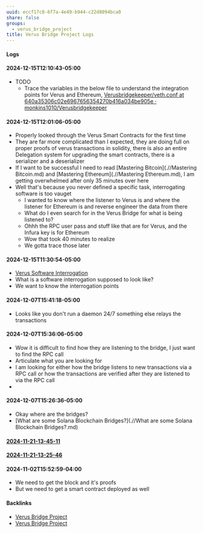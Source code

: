 ```yaml
---
uuid: eccf17c8-6f7a-4e49-b944-c22d8094bca0
share: false
groups:
  - verus_bridge_project
title: Verus Bridge Project Logs
---
```

#### Logs

#### 2024-12-15T12:10:43-05:00

* TODO
	* Trace the variables in the below file to understand the integration points for Verus and Ethereum, [Verusbridgekeeper/veth.conf at 640a35306c02e6967656354270b416a034be905e · monkins1010/Verusbridgekeeper](https://github.com/monkins1010/Verusbridgekeeper/blob/640a35306c02e6967656354270b416a034be905e/veth.conf)
#### 2024-12-15T12:01:06-05:00

* Properly looked through the Verus Smart Contracts for the first time
* They are far more complicated than I expected, they are doing full on proper proofs of verus transactions in solidity, there is also an entire Delegation system for upgrading the smart contracts, there is a serializer and a deserializer
* If I want to be successful I need to read [Mastering Bitcoin](.//Mastering Bitcoin.md) and [Mastering Ethereum](.//Mastering Ethereum.md), I am getting overwhelmed after only 35 minutes over here
* Well that's because you never defined a specific task, interrogating software is too vauget
	* I wanted to know where the listener to Verus is and where the listener for Ethereum is and reverse engineer the data from there
	* What do I even search for in the Verus Bridge for what is being listened to?
	* Ohhh the RPC user pass and stuff like that are for Verus, and the Infura key is for Ethereum
	* Wow that took 40 minutes to realize
	* We gotta trace those later

#### 2024-12-15T11:30:54-05:00

* [Verus Software Interrogation](.//44b40bb7-b4fa-4832-8009-ef3499e89340.md)
* What is a software interrogation supposed to look like?
* We want to know the interrogation points

#### 2024-12-07T15:41:18-05:00

* Looks like you don't run a daemon 24/7 something else relays the transactions
#### 2024-12-07T15:36:06-05:00

* Wow it is difficult to find how they are listening to the bridge, I just want to find the RPC call
* Articulate what you are looking for
* I am looking for either how the bridge listens to new transactions via a RPC call or how the transactions are verified after they are listened to via the RPC call
* 
#### 2024-12-07T15:26:36-05:00

* Okay where are the bridges?
* [What are some Solana Blockchain Bridges?](.//What are some Solana Blockchain Bridges?.md)


#### [2024-11-21-13-45-11](.//2024-11-21-13-45-11.md)

#### [2024-11-21-13-25-46](.//2024-11-21-13-25-46.md)

 #### 2024-11-02T15:52:59-04:00
 
* We need to get the block and it's proofs
* But we need to get a smart contract deployed as well

#### Backlinks

* [Verus Bridge Project](/fb7feedf-7aa9-4572-9ba5-c442f1046b7a)
* [Verus Bridge Project](/fb7feedf-7aa9-4572-9ba5-c442f1046b7a)